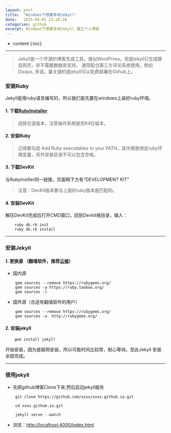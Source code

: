 ```yaml
---
layout: post
title:  "Windows下搭建本地Jekyll"
date:   2015-08-01 23:10:28
categories: github
excerpt: Windows下搭建本地Jekyll 建立个人博客
---
```





* content
{:toc}


---

>  Jekyll是一个开源的博客生成工具，类似WordPress。但是jekyll只生成静态网页，并不需要数据库支持。
>  通常配合第三方评论系统使用，例如Disqus, 多说。最关键的是jekyll可以免费部署在Github上。

### 安装Ruby   
    
     
Jekyll是用ruby语言编写的，所以我们首先要在windows上装好ruby环境。    

#### 1.  下载[RubyInstaller](http://rubyinstaller.org/downloads/)
	
> 选择合适版本，注意操作系统是否64位版本。

#### 2.  安装Ruby

> 记得要勾选 Add Ruby executables to your PATH，其作用是绑定ruby环境变量，另外安装目录不可以包含空格。

#### 3. 下载DevKit
与RubyInstller同一链接，页面稍下方有“DEVELOPMENT KIT”
	
> 注意：DevKit版本要与上面的ruby版本是匹配的。

#### 4. 安装DevKit

解压DevKit完成后打开CMD窗口，回到Devkit根目录，输入：

		ruby dk.rb init
		ruby dk.rb install
	    

---
		
###  安装Jekyll

#### 1. 更换源 （翻墙软件，推荐[云梯](http://hidewall.com/?r=1e46f8e05a50bf4c)）

*  国内源
	
		gem sources --remove https://rubygems.org/
		gem sources -a https://ruby.taobao.org/
		gem sources -l
			
		
*  国外源（合适有翻墙软件的用户）
	
		gem sources --remove https://rubygems.org/
		gem sources -a  http://rubygems.org/
		

#### 2.  安装jekyll
		
		gem install jekyll

		
开始安装，因为是联网安装，所以可能时间比较常，耐心等待。至此Jekyll 安装全部完成。

---

### 使用jekyll

*  先把github博客Clone下来,然后启动jekyll服务

		git clone https://github.com/xxxx/xxxx.github.io.git
		
		cd xxxx.github.io.git
		
		jekyll serve --watch
		
*  浏览：[http://localhost:4000/index.html](http://localhost:4000/index.html)

